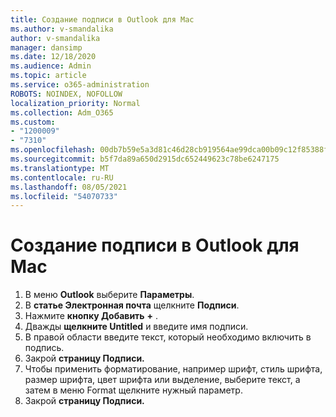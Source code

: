 ```yaml
---
title: Создание подписи в Outlook для Mac
ms.author: v-smandalika
author: v-smandalika
manager: dansimp
ms.date: 12/18/2020
ms.audience: Admin
ms.topic: article
ms.service: o365-administration
ROBOTS: NOINDEX, NOFOLLOW
localization_priority: Normal
ms.collection: Adm_O365
ms.custom:
- "1200009"
- "7310"
ms.openlocfilehash: 00db7b59e5a3d81c46d28cb919564ae99dca00b09c12f85388f5c419647dad01
ms.sourcegitcommit: b5f7da89a650d2915dc652449623c78be6247175
ms.translationtype: MT
ms.contentlocale: ru-RU
ms.lasthandoff: 08/05/2021
ms.locfileid: "54070733"
---
```

# <a name="create-a-signature-in-outlook-for-mac"></a>Создание подписи в Outlook для Mac

1.  В меню **Outlook** выберите **Параметры**.
2.  В **статье Электронная почта** щелкните **Подписи**.
3.  Нажмите **кнопку Добавить** **+** .
4.  Дважды **щелкните Untitled** и введите имя подписи.
5.  В правой области введите текст, который необходимо включить в подпись.
6.  Закрой **страницу Подписи.**
7.  Чтобы применить форматирование, например шрифт, стиль шрифта, размер шрифта, цвет шрифта или выделение, выберите текст, а затем в меню Format щелкните нужный параметр.
8.  Закрой **страницу Подписи.**
